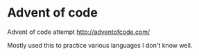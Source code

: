 # Advent of code

Advent of code attempt
http://adventofcode.com/

Mostly used this to practice various languages I don't know well.

